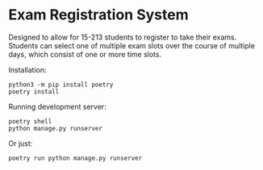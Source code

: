 # Exam Registration System

Designed to allow for 15-213 students to register to take their exams.
Students can select one of multiple exam slots over the course of multiple
days, which consist of one or more time slots.

Installation:

    python3 -m pip install poetry
    poetry install

Running development server:

    poetry shell
    python manage.py runserver

Or just:

    poetry run python manage.py runserver
